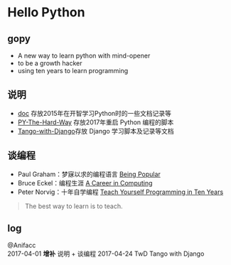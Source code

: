 #  Hello Python

## gopy ##

- A new way to learn python with mind-opener 
- to be a growth hacker
- using ten years to learn programming

## 说明

- [doc](https://github.com/JeremiahZhang/gopython/tree/master/doc) 存放2015年在开智学习Python时的一些文档记录等
- [PY-The-Hard-Way](https://github.com/JeremiahZhang/gopython/tree/master/PY-The-Hard-Way) 存放2017年重启 Python 编程的脚本
- [Tango-with-Django](https://github.com/JeremiahZhang/gopython/tree/master/Tango-with-Django)存放 Django 学习脚本及记录等文档

## 谈编程

- Paul Graham：梦寐以求的编程语言 [Being Popular](http://www.paulgraham.com/popular.html)
- Bruce Eckel：编程生涯 [A Career in Computing](http://www.artima.com/weblogs/viewpost.jsp?thread=259358)
- Peter Norvig：十年自学编程 [Teach Yourself Programming in Ten Years](http://norvig.com/21-days.html)

> The best way to learn is to teach.

## log

@Anifacc  
2017-04-01 **增补** 说明 + 谈编程
2017-04-24 TwD Tango with Django
